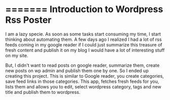 =======
Introduction to Wordpress Rss Poster
======

I am a lazy specie. As soon as some tasks start consuming my time, I start thinking about automating them. A few days ago I realized I had a lot of rss feeds coming in my google reader if I could just summarize this treasure of fresh content and publish it on my blog I would have a lot of interesting stuff on my site.

But, I didn't want to read posts on google reader, summarize them, create new posts on wp admin and publish them one by one. So I ended up creating this project. This is similar to Google reader, you create categories, save feed links in those categories. This app, fetches fresh feeds for you, lists them and allows you to edit, select wordpress category, tags and new title and publish them to wordpress.
